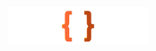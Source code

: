 <img align="left" height="65" src="https://raw.githubusercontent.com/FraglyG/FraglyG/main/media/isdev_logo_anim.gif"  />

